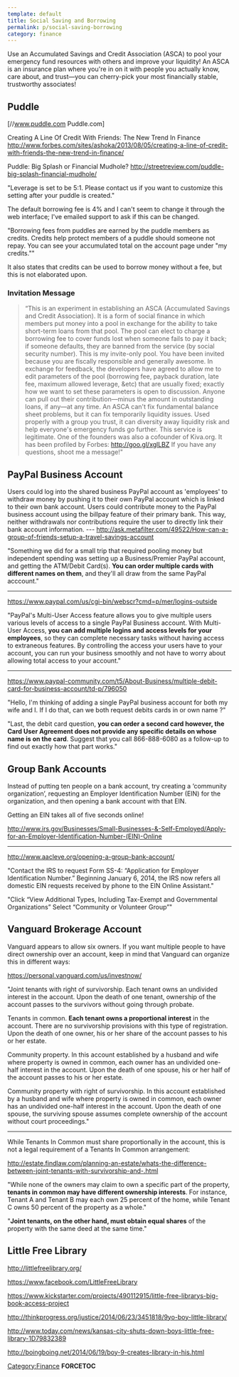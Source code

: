 ```yaml
---
template: default
title: Social Saving and Borrowing
permalink: p/social-saving-borrowing
category: finance
---
```


Use an Accumulated Savings and Credit Association (ASCA) to pool your emergency fund resources with others and improve your liquidity! An ASCA is an insurance plan where you're in on it with people you actually know, care about, and trust—you can cherry-pick your most financially stable, trustworthy associates!

Puddle
------

\[//www.puddle.com Puddle.com\]

Creating A Line Of Credit With Friends: The New Trend In Finance <http://www.forbes.com/sites/ashoka/2013/08/05/creating-a-line-of-credit-with-friends-the-new-trend-in-finance/>

Puddle: Big Splash or Financial Mudhole? <http://streetreview.com/puddle-big-splash-financial-mudhole/>

"Leverage is set to be 5:1. Please contact us if you want to customize this setting after your puddle is created."

The default borrowing fee is 4% and I can't seem to change it through the web interface; I've emailed support to ask if this can be changed.

"Borrowing fees from puddles are earned by the puddle members as credits. Credits help protect members of a puddle should someone not repay. You can see your accumulated total on the account page under "my credits.""

It also states that credits can be used to borrow money without a fee, but this is not elaborated upon.

### Invitation Message

> “This is an experiment in establishing an ASCA (Accumulated Savings and Credit Association). It is a form of social finance in which members put money into a pool in exchange for the ability to take short-term loans from that pool. The pool can elect to charge a borrowing fee to cover funds lost when someone fails to pay it back; if someone defaults, they are banned from the service (by social security number). This is my invite-only pool. You have been invited because you are fiscally responsible and generally awesome. In exchange for feedback, the developers have agreed to allow me to edit parameters of the pool (borrowing fee, payback duration, late fee, maximum allowed leverage, &etc) that are usually fixed; exactly how we want to set these parameters is open to discussion. Anyone can pull out their contribution—minus the amount in outstanding loans, if any—at any time. An ASCA can't fix fundamental balance sheet problems, but it can fix temporarily liquidity issues. Used properly with a group you trust, it can diversity away liquidity risk and help everyone's emergency funds go further. This service is legitimate. One of the founders was also a cofounder of Kiva.org. It has been profiled by Forbes: <http://goo.gl/xglLBZ> If you have any questions, shoot me a message!"

PayPal Business Account
-----------------------

Users could log into the shared business PayPal account as 'employees' to withdraw money by pushing it to their own PayPal account which is linked to their own bank account. Users could contribute money to the PayPal business account using the billpay feature of their primary bank. This way, neither withdrawals nor contributions require the user to directly link their bank account information. --- <http://ask.metafilter.com/49522/How-can-a-group-of-friends-setup-a-travel-savings-account>

"Something we did for a small trip that required pooling money but independent spending was setting up a Business/Premier PayPal account, and getting the ATM/Debit Card(s). **You can order multiple cards with different names on them**, and they'll all draw from the same PayPal acccount."

------------------------------------------------------------------------

<https://www.paypal.com/us/cgi-bin/webscr?cmd=p/mer/logins-outside>

"PayPal's Multi-User Access feature allows you to give multiple users various levels of access to a single PayPal Business account. With Multi-User Access, **you can add multiple logins and access levels for your employees**, so they can complete necessary tasks without having access to extraneous features. By controlling the access your users have to your account, you can run your business smoothly and not have to worry about allowing total access to your account."

------------------------------------------------------------------------

<https://www.paypal-community.com/t5/About-Business/multiple-debit-card-for-business-account/td-p/796050>

"Hello, I'm thinking of adding a single PayPal business account for both my wife and I. If I do that, can we both request debits cards in or own name ?"

"Last, the debit card question, **you can order a second card however, the Card User Agreement does not provide any specific details on whose name is on the card**. Suggest that you call 866-888-6080 as a follow-up to find out exactly how that part works."

Group Bank Accounts
-------------------

Instead of putting ten people on a bank account, try creating a ‘community organization’, requesting an Employer Identification Number (EIN) for the organization, and then opening a bank account with that EIN.

Getting an EIN takes all of five seconds online!

<http://www.irs.gov/Businesses/Small-Businesses-&-Self-Employed/Apply-for-an-Employer-Identification-Number-(EIN)-Online>

------------------------------------------------------------------------

<http://www.aacleve.org/opening-a-group-bank-account/>

"Contact the IRS to request Form SS-4: “Application for Employer Identification Number.” Beginning January 6, 2014, the IRS now refers all domestic EIN requests received by phone to the EIN Online Assistant."

"Click “View Additional Types, Including Tax-Exempt and Governmental Organizations” Select “Community or Volunteer Group”"

Vanguard Brokerage Account
--------------------------

Vanguard appears to allow six owners. If you want multiple people to have direct ownership over an account, keep in mind that Vanguard can organize this in different ways:

<https://personal.vanguard.com/us/investnow/>

"Joint tenants with right of survivorship. Each tenant owns an undivided interest in the account. Upon the death of one tenant, ownership of the account passes to the survivors without going through probate.

Tenants in common. **Each tenant owns a proportional interest** in the account. There are no survivorship provisions with this type of registration. Upon the death of one owner, his or her share of the account passes to his or her estate.

Community property. In this account established by a husband and wife where property is owned in common, each owner has an undivided one-half interest in the account. Upon the death of one spouse, his or her half of the account passes to his or her estate.

Community property with right of survivorship. In this account established by a husband and wife where property is owned in common, each owner has an undivided one-half interest in the account. Upon the death of one spouse, the surviving spouse assumes complete ownership of the account without court proceedings."

------------------------------------------------------------------------

While Tenants In Common must share proportionally in the account, this is not a legal requirement of a Tenants In Common arrangement:

<http://estate.findlaw.com/planning-an-estate/whats-the-difference-between-joint-tenants-with-survivorship-and-.html>

"While none of the owners may claim to own a specific part of the property, **tenants in common may have different ownership interests**. For instance, Tenant A and Tenant B may each own 25 percent of the home, while Tenant C owns 50 percent of the property as a whole."

"**Joint tenants, on the other hand, must obtain equal shares** of the property with the same deed at the same time."

Little Free Library
-------------------

<http://littlefreelibrary.org/>

<https://www.facebook.com/LittleFreeLibrary>

<https://www.kickstarter.com/projects/490112915/little-free-librarys-big-book-access-project>

<http://thinkprogress.org/justice/2014/06/23/3451818/9yo-boy-little-library/>

<http://www.today.com/news/kansas-city-shuts-down-boys-little-free-library-1D79832389>

<http://boingboing.net/2014/06/19/boy-9-creates-library-in-his.html>

[Category:Finance](/Category:Finance "wikilink") __FORCETOC__
